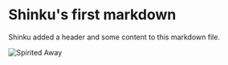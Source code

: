 # <h1>Shinku's first markdown</h1>

Shinku added a header and some content to this markdown file.

![Spirited Away](https://i.pinimg.com/564x/77/7d/53/777d53a417aa60cb3854cf88f14a6f6a.jpg)

